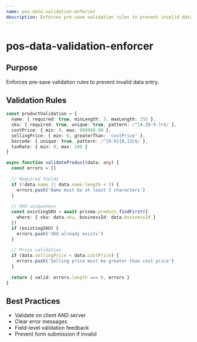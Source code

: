 ```yaml
---
name: pos-data-validation-enforcer
description: Enforces pre-save validation rules to prevent invalid data entry.
---
```


# pos-data-validation-enforcer

## Purpose
Enforces pre-save validation rules to prevent invalid data entry.

## Validation Rules
```typescript
const productValidation = {
  name: { required: true, minLength: 3, maxLength: 255 },
  sku: { required: true, unique: true, pattern: /^[A-Z0-9-]+$/ },
  costPrice: { min: 0, max: 999999.99 },
  sellingPrice: { min: 0, greaterThan: 'costPrice' },
  barcode: { unique: true, pattern: /^[0-9]{8,13}$/ },
  taxRate: { min: 0, max: 100 }
}

async function validateProduct(data: any) {
  const errors = []
  
  // Required fields
  if (!data.name || data.name.length < 3) {
    errors.push('Name must be at least 3 characters')
  }
  
  // SKU uniqueness
  const existingSKU = await prisma.product.findFirst({
    where: { sku: data.sku, businessId: data.businessId }
  })
  if (existingSKU) {
    errors.push('SKU already exists')
  }
  
  // Price validation
  if (data.sellingPrice < data.costPrice) {
    errors.push('Selling price must be greater than cost price')
  }
  
  return { valid: errors.length === 0, errors }
}
```

## Best Practices
- Validate on client AND server
- Clear error messages
- Field-level validation feedback
- Prevent form submission if invalid
